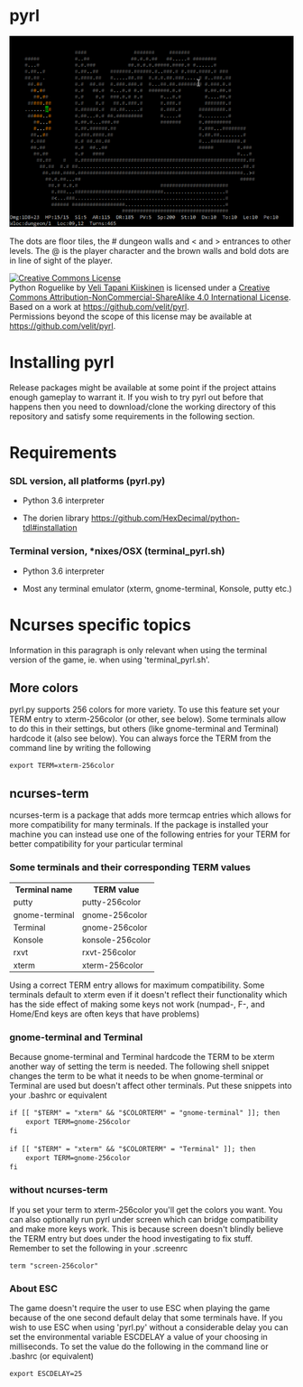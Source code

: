 pyrl
====

![Image](resources/screenshot.png?raw=true)

The dots are floor tiles, the # dungeon walls and < and > entrances to other
levels. The @ is the player character and the brown walls and bold dots are in
line of sight of the player.

<a rel="license" href="http://creativecommons.org/licenses/by-nc-sa/4.0/"><img alt="Creative Commons License" style="border-width:0" src="https://i.creativecommons.org/l/by-nc-sa/4.0/88x31.png" /></a>
<br /><span xmlns:dct="http://purl.org/dc/terms/" property="dct:title">Python Roguelike</span> by <a xmlns:cc="http://creativecommons.org/ns#" href="https://github.com/velit" property="cc:attributionName" rel="cc:attributionURL">Veli Tapani Kiiskinen</a> is licensed under a <a rel="license" href="http://creativecommons.org/licenses/by-nc-sa/4.0/">Creative Commons Attribution-NonCommercial-ShareAlike 4.0 International License</a>.
<br />Based on a work at <a xmlns:dct="http://purl.org/dc/terms/" href="https://github.com/velit/pyrl" rel="dct:source">https://github.com/velit/pyrl</a>.
<br />Permissions beyond the scope of this license may be available at <a xmlns:cc="http://creativecommons.org/ns#" href="https://github.com/velit/pyrl" rel="cc:morePermissions">https://github.com/velit/pyrl</a>.

Installing pyrl
===============

Release packages might be available at some point if the project attains enough
gameplay to warrant it. If you wish to try pyrl out before that happens then
you need to download/clone the working directory of this repository and satisfy
some requirements in the following section.

Requirements
============

### SDL version, all platforms (pyrl.py)

* Python 3.6 interpreter

* The dorien library https://github.com/HexDecimal/python-tdl#installation

### Terminal version, \*nixes/OSX (terminal_pyrl.sh)

* Python 3.6 interpreter

* Most any terminal emulator (xterm, gnome-terminal, Konsole, putty etc.)

Ncurses specific topics
=======================

Information in this paragraph is only relevant when using the terminal version
of the game, ie. when using 'terminal_pyrl.sh'.

More colors
-----------

pyrl.py supports 256 colors for more variety. To use this feature set your TERM
entry to xterm-256color (or other, see below). Some terminals allow to do this
in their settings, but others (like gnome-terminal and Terminal) hardcode it
(also see below). You can always force the TERM from the command line by writing
the following

    export TERM=xterm-256color

ncurses-term
------------

ncurses-term is a package that adds more termcap entries which allows for more
compatibility for many terminals. If the package is installed your machine you
can instead use one of the following entries for your TERM for better
compatibility for your particular terminal

### Some terminals and their corresponding TERM values

<table>
    <tr>
        <th>Terminal name</th>
        <th>TERM value</th>
    </tr>
    <tr>
        <td>putty</td>
        <td>putty-256color</td>
    </tr>
    <tr>
        <td>gnome-terminal</td>
        <td>gnome-256color</td>
    </tr>
    <tr>
        <td>Terminal</td>
        <td>gnome-256color</td>
    </tr>
    <tr>
        <td>Konsole</td>
        <td>konsole-256color</td>
    </tr>
    <tr>
        <td>rxvt</td>
        <td>rxvt-256color</td>
    </tr>
    <tr>
        <td>xterm</td>
        <td>xterm-256color</td>
    </tr>
</table>

Using a correct TERM entry allows for maximum compatibility. Some terminals
default to xterm even if it doesn't reflect their functionality which has the
side effect of making some keys not work (numpad-, F-, and Home/End keys are
often keys that have problems)

### gnome-terminal and Terminal

Because gnome-terminal and Terminal hardcode the TERM to be xterm another way of
setting the term is needed. The following shell snippet changes the term to be
what it needs to be when gnome-terminal or Terminal are used but doesn't affect
other terminals. Put these snippets into your .bashrc or equivalent

    if [[ "$TERM" = "xterm" && "$COLORTERM" = "gnome-terminal" ]]; then
        export TERM=gnome-256color
    fi

    if [[ "$TERM" = "xterm" && "$COLORTERM" = "Terminal" ]]; then
        export TERM=gnome-256color
    fi

### without ncurses-term

If you set your term to xterm-256color you'll get the colors you want. You can
also optionally run pyrl under screen which can bridge compatibility and make
more keys work. This is because screen doesn't blindly believe the TERM entry
but does under the hood investigating to fix stuff.  Remember to set the
following in your .screenrc

    term "screen-256color"


### About ESC

The game doesn't require the user to use ESC when playing the game because of
the one second default delay that some terminals have. If you wish to use ESC
when using 'pyrl.py' without a considerable delay you can set the environmental
variable ESCDELAY a value of your choosing in milliseconds. To set the value do
the following in the command line or .bashrc (or equivalent)

    export ESCDELAY=25
